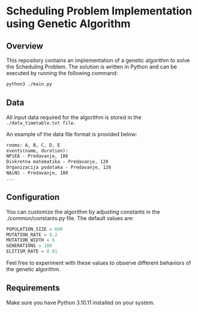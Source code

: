 # Scheduling Problem Implementation using Genetic Algorithm
## Overview
This repository contains an implementation of a genetic algorithm to solve the Scheduling Problem. The solution is written in Python and can be executed by running the following command:

```bash
python3 ./main.py
```
## Data
All input data required for the algorithm is stored in the ```./data_timetable.txt file. ```

An example of the data file format is provided below:
```txt
rooms: A, B, C, D, E
events(name, duration):
NPiEA - Predavanje, 180
Diskretna matematika - Predavanje, 120
Organizacija podataka - Predavanje, 120
NAiNS - Predavanje, 180
...
```

## Configuration
You can customize the algorithm by adjusting constants in the ./common/constants.py file. The default values are:
```python
POPULATION_SIZE = 600
MUTATION_RATE = 0.2
MUTATION_WIDTH = 6
GENERATIONS = 100
ELITISM_RATE = 0.01
```
Feel free to experiment with these values to observe different behaviors of the genetic algorithm.

## Requirements
Make sure you have Python 3.10.11 installed on your system.